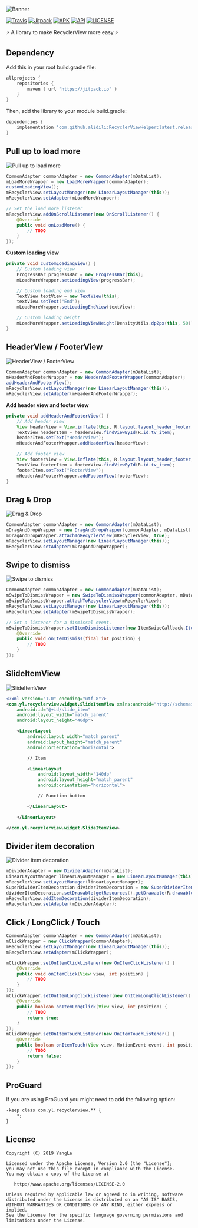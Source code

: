 ![Banner](https://github.com/alidili/RecyclerViewHelper/blob/master/screenshots/RecyclerViewHelper.png)

[![Travis](https://travis-ci.com/alidili/RecyclerViewHelper.svg?branch=master)](https://travis-ci.com/alidili/RecyclerViewHelper)
[![Jitpack](https://jitpack.io/v/alidili/RecyclerViewHelper.svg)](https://jitpack.io/#alidili/RecyclerViewHelper)
[![APK](https://img.shields.io/badge/APK%20download-1.97MB-blue.svg)](https://github.com/alidili/RecyclerViewHelper/raw/master/RecyclerViewHelper.apk)
[![API](https://img.shields.io/badge/API-16%2B-yellow.svg?style=flat)](https://android-arsenal.com/api?level=16)
[![LICENSE](https://img.shields.io/badge/License-Apache%202.0-green.svg)](https://github.com/alidili/RecyclerViewHelper/blob/master/LICENSE)

:zap: A library to make RecyclerView more easy :zap:

## Dependency

Add this in your root build.gradle file:

``` groovy
allprojects {
    repositories {
        maven { url "https://jitpack.io" }
    }
}
```

Then, add the library to your module build.gradle:

``` groovy
dependencies {
    implementation 'com.github.alidili:RecyclerViewHelper:latest.release.here'
}
```

## Pull up to load more

![Pull up to load more](https://github.com/alidili/RecyclerViewHelper/blob/master/screenshots/PullUpToLoadMore.gif)

``` java
CommonAdapter commonAdapter = new CommonAdapter(mDataList);
mLoadMoreWrapper = new LoadMoreWrapper(commonAdapter);
customLoadingView();
mRecyclerView.setLayoutManager(new LinearLayoutManager(this));
mRecyclerView.setAdapter(mLoadMoreWrapper);

// Set the load more listener
mRecyclerView.addOnScrollListener(new OnScrollListener() {
	@Override
	public void onLoadMore() {
		// TODO
	}
});
```

**Custom loading view**

``` java
private void customLoadingView() {
	// Custom loading view
	ProgressBar progressBar = new ProgressBar(this);
	mLoadMoreWrapper.setLoadingView(progressBar);

	// Custom loading end view
	TextView textView = new TextView(this);
	textView.setText("End");
	mLoadMoreWrapper.setLoadingEndView(textView);

	// Custom loading height
	mLoadMoreWrapper.setLoadingViewHeight(DensityUtils.dp2px(this, 50));
}
```

## HeaderView / FooterView

![HeaderView / FooterView](https://github.com/alidili/RecyclerViewHelper/blob/master/screenshots/HeaderFooterView.gif)

``` java
CommonAdapter commonAdapter = new CommonAdapter(mDataList);
mHeaderAndFooterWrapper = new HeaderAndFooterWrapper(commonAdapter);
addHeaderAndFooterView();
mRecyclerView.setLayoutManager(new LinearLayoutManager(this));
mRecyclerView.setAdapter(mHeaderAndFooterWrapper);
```

**Add header view and footer view**

``` java
private void addHeaderAndFooterView() {
	// Add header view
	View headerView = View.inflate(this, R.layout.layout_header_footer, null);
	TextView headerItem = headerView.findViewById(R.id.tv_item);
	headerItem.setText("HeaderView");
	mHeaderAndFooterWrapper.addHeaderView(headerView);

	// Add footer view
	View footerView = View.inflate(this, R.layout.layout_header_footer, null);
	TextView footerItem = footerView.findViewById(R.id.tv_item);
	footerItem.setText("FooterView");
	mHeaderAndFooterWrapper.addFooterView(footerView);
}
```

## Drag & Drop

![Drag & Drop](https://github.com/alidili/RecyclerViewHelper/blob/master/screenshots/DragAndDrop.gif)

``` java
CommonAdapter commonAdapter = new CommonAdapter(mDataList);
mDragAndDropWrapper = new DragAndDropWrapper(commonAdapter, mDataList);
mDragAndDropWrapper.attachToRecyclerView(mRecyclerView, true);
mRecyclerView.setLayoutManager(new LinearLayoutManager(this));
mRecyclerView.setAdapter(mDragAndDropWrapper);
```

## Swipe to dismiss

![Swipe to dismiss](https://github.com/alidili/RecyclerViewHelper/blob/master/screenshots/SwipeToDismiss.gif)

``` java
CommonAdapter commonAdapter = new CommonAdapter(mDataList);
mSwipeToDismissWrapper = new SwipeToDismissWrapper(commonAdapter, mDataList);
mSwipeToDismissWrapper.attachToRecyclerView(mRecyclerView);
mRecyclerView.setLayoutManager(new LinearLayoutManager(this));
mRecyclerView.setAdapter(mSwipeToDismissWrapper);

// Set a listener for a dismissal event.
mSwipeToDismissWrapper.setItemDismissListener(new ItemSwipeCallback.ItemDismissListener() {
	@Override
	public void onItemDismiss(final int position) {
		// TODO
	}
});
```

## SlideItemView

![SlideItemView](https://github.com/alidili/RecyclerViewHelper/blob/master/screenshots/SlideItemView.gif)

``` xml
<?xml version="1.0" encoding="utf-8"?>
<com.yl.recyclerview.widget.SlideItemView xmlns:android="http://schemas.android.com/apk/res/android"
    android:id="@+id/slide_item"
    android:layout_width="match_parent"
    android:layout_height="40dp">

    <LinearLayout
        android:layout_width="match_parent"
        android:layout_height="match_parent"
        android:orientation="horizontal">

        // Item

        <LinearLayout
            android:layout_width="140dp"
            android:layout_height="match_parent"
            android:orientation="horizontal">

            // Function button

        </LinearLayout>

    </LinearLayout>

</com.yl.recyclerview.widget.SlideItemView>
```

## Divider item decoration

![Divider item decoration](https://github.com/alidili/RecyclerViewHelper/blob/master/screenshots/DividerItemDecoration.gif)

``` java
mDividerAdapter = new DividerAdapter(mDataList);
LinearLayoutManager linearLayoutManager = new LinearLayoutManager(this);
mRecyclerView.setLayoutManager(linearLayoutManager);
SuperDividerItemDecoration dividerItemDecoration = new SuperDividerItemDecoration(this, linearLayoutManager);
dividerItemDecoration.setDrawable(getResources().getDrawable(R.drawable.custom_bg_divider));
mRecyclerView.addItemDecoration(dividerItemDecoration);
mRecyclerView.setAdapter(mDividerAdapter);
```

## Click / LongClick / Touch

``` java
CommonAdapter commonAdapter = new CommonAdapter(mDataList);
mClickWrapper = new ClickWrapper(commonAdapter);
mRecyclerView.setLayoutManager(new LinearLayoutManager(this));
mRecyclerView.setAdapter(mClickWrapper);

mClickWrapper.setOnItemClickListener(new OnItemClickListener() {
	@Override
	public void onItemClick(View view, int position) {
		// TODO
	}
});
mClickWrapper.setOnItemLongClickListener(new OnItemLongClickListener() {
	@Override
	public boolean onItemLongClick(View view, int position) {
		// TODO
		return true;
	}
});
mClickWrapper.setOnItemTouchListener(new OnItemTouchListener() {
	@Override
	public boolean onItemTouch(View view, MotionEvent event, int position) {
		// TODO
		return false;
	}
});
```

## ProGuard

If you are using ProGuard you might need to add the following option:

``` xml
-keep class com.yl.recyclerview.** {
    *;
}
```

## License

```
Copyright (C) 2019 YangLe

Licensed under the Apache License, Version 2.0 (the "License");
you may not use this file except in compliance with the License.
You may obtain a copy of the License at

   http://www.apache.org/licenses/LICENSE-2.0

Unless required by applicable law or agreed to in writing, software
distributed under the License is distributed on an "AS IS" BASIS,
WITHOUT WARRANTIES OR CONDITIONS OF ANY KIND, either express or implied.
See the License for the specific language governing permissions and
limitations under the License.
```
